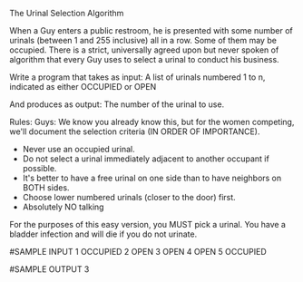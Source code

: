 <!-- RATING: EASY -->
<!-- NAME: URINAL EASY -->
The Urinal Selection Algorithm

When a Guy enters a public restroom, he is presented with some number of
urinals (between 1 and 255 inclusive) all in a row.  Some of them may be
occupied.  There is a strict, universally agreed upon but never spoken
of algorithm that every Guy uses to select a urinal to conduct his
business.

Write a program that takes as input:
A list of urinals numbered 1 to n, indicated as either OCCUPIED or OPEN

And produces as output:
The number of the urinal to use.

Rules:
Guys: We know you already know this, but for the women competing, we'll
document the selection criteria (IN ORDER OF IMPORTANCE).

- Never use an occupied urinal.
- Do not select a urinal immediately adjacent to another occupant if possible.
- It's better to have a free urinal on one side than to have neighbors on BOTH sides.
- Choose lower numbered urinals (closer to the door) first.
- Absolutely NO talking

For the purposes of this easy version, you MUST pick a urinal. You have a bladder infection and will die if you do not urinate.

#SAMPLE INPUT
1 OCCUPIED
2 OPEN
3 OPEN
4 OPEN
5 OCCUPIED

#SAMPLE OUTPUT
3

